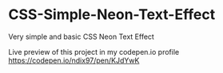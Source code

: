 # CSS-Simple-Neon-Text-Effect
Very simple and basic CSS Neon Text Effect


Live preview of this project in my codepen.io profile
https://codepen.io/ndix97/pen/KJdYwK
